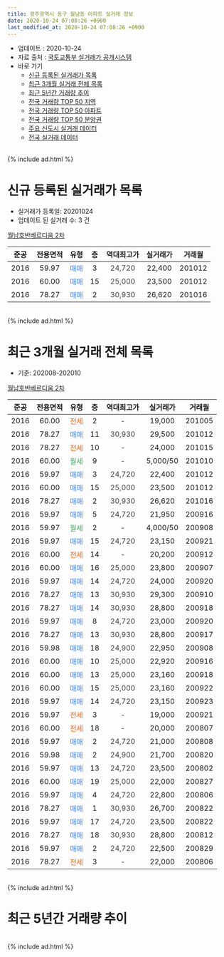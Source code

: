 ```yaml
---
title: 광주광역시 동구 월남동 아파트 실거래 정보
date: 2020-10-24 07:08:26 +0900
last_modified_at: 2020-10-24 07:08:26 +0900
---
```


* 업데이트 : 2020-10-24
* 자료 출처 : [국토교통부 실거래가 공개시스템](http://rt.molit.go.kr)
* 바로 가기
    * [신규 등록된 실거래가 목록](#신규-등록된-실거래가-목록)
    * [최근 3개월 실거래 전체 목록](#최근-3개월-실거래-전체-목록)
    * [최근 5년간 거래량 추이](#최근-5년간-거래량-추이)
    * [전국 거래량 TOP 50 지역](https://inasie.github.io/apt-trade-info/최근-3개월-전국에서-가장-거래가-많이-발생한-지역)
    * [전국 거래량 TOP 50 아파트](https://inasie.github.io/apt-trade-info/최근-3개월-전국에서-가장-거래가-많이-발생한-아파트)
    * [전국 거래량 TOP 50 분양권](https://inasie.github.io/apt-trade-info/최근-3개월-전국에서-가장-거래가-많이-발생한-분양권)
    * [주요 신도시 실거래 데이터](https://inasie.github.io/apt-trade-info/주요-신도시)
    * [전국 실거래 데이터](https://inasie.github.io/apt-trade-info/전국)
<br>
{% include ad.html %}
<br>

# 신규 등록된 실거래가 목록
* 실거래가 등록일: 20201024
* 업데이트 된 실거래 수: 3 건


[월남호반베르디움 2차](https://search.naver.com/search.naver?query=%EA%B4%91%EC%A3%BC%EA%B4%91%EC%97%AD%EC%8B%9C+%EB%8F%99%EA%B5%AC+%EC%9B%94%EB%82%A8%EB%8F%99+%EC%9B%94%EB%82%A8%ED%98%B8%EB%B0%98%EB%B2%A0%EB%A5%B4%EB%94%94%EC%9B%80+2%EC%B0%A8)

|준공|전용면적|유형|층|역대최고가|실거래가|거래월|
|:---:|:---:|:---:|:---:|:---:|:---:|:---:|
|2016|59.97|<span style="color:#4285f3">매매</span>|3|<span style="color:#444444">24,720</span>|22,400|201012|
|2016|60.00|<span style="color:#4285f3">매매</span>|15|<span style="color:#444444">25,000</span>|23,500|201012|
|2016|78.27|<span style="color:#4285f3">매매</span>|2|<span style="color:#444444">30,930</span>|26,620|201016|


<br>
{% include ad.html %}
<br>

# 최근 3개월 실거래 전체 목록
* 기준: 202008-202010


[월남호반베르디움 2차](https://search.naver.com/search.naver?query=%EA%B4%91%EC%A3%BC%EA%B4%91%EC%97%AD%EC%8B%9C+%EB%8F%99%EA%B5%AC+%EC%9B%94%EB%82%A8%EB%8F%99+%EC%9B%94%EB%82%A8%ED%98%B8%EB%B0%98%EB%B2%A0%EB%A5%B4%EB%94%94%EC%9B%80+2%EC%B0%A8)

|준공|전용면적|유형|층|역대최고가|실거래가|거래월|
|:---:|:---:|:---:|:---:|:---:|:---:|:---:|
|2016|60.00|<span style="color:#ff5a00">전세</span>|2|<span style="color:#444444">-</span>|19,000|201005|
|2016|78.27|<span style="color:#4285f3">매매</span>|11|<span style="color:#444444">30,930</span>|29,500|201012|
|2016|78.27|<span style="color:#ff5a00">전세</span>|10|<span style="color:#444444">-</span>|24,000|201015|
|2016|60.00|<span style="color:#34a853">월세</span>|9|<span style="color:#444444">-</span>|5,000/50|201010|
|2016|59.97|<span style="color:#4285f3">매매</span>|3|<span style="color:#444444">24,720</span>|22,400|201012|
|2016|60.00|<span style="color:#4285f3">매매</span>|15|<span style="color:#444444">25,000</span>|23,500|201012|
|2016|78.27|<span style="color:#4285f3">매매</span>|2|<span style="color:#444444">30,930</span>|26,620|201016|
|2016|59.97|<span style="color:#4285f3">매매</span>|5|<span style="color:#444444">24,720</span>|21,950|200916|
|2016|59.97|<span style="color:#34a853">월세</span>|2|<span style="color:#444444">-</span>|4,000/50|200908|
|2016|59.97|<span style="color:#4285f3">매매</span>|15|<span style="color:#444444">24,720</span>|23,150|200921|
|2016|60.00|<span style="color:#ff5a00">전세</span>|14|<span style="color:#444444">-</span>|20,200|200912|
|2016|60.00|<span style="color:#4285f3">매매</span>|16|<span style="color:#444444">25,000</span>|23,800|200907|
|2016|59.97|<span style="color:#4285f3">매매</span>|14|<span style="color:#444444">24,720</span>|24,000|200920|
|2016|78.27|<span style="color:#4285f3">매매</span>|13|<span style="color:#444444">30,930</span>|29,300|200910|
|2016|78.27|<span style="color:#4285f3">매매</span>|14|<span style="color:#444444">30,930</span>|28,800|200918|
|2016|59.97|<span style="color:#4285f3">매매</span>|8|<span style="color:#444444">24,720</span>|23,000|200920|
|2016|78.27|<span style="color:#4285f3">매매</span>|13|<span style="color:#444444">30,930</span>|28,800|200917|
|2016|59.98|<span style="color:#4285f3">매매</span>|18|<span style="color:#444444">24,900</span>|22,950|200908|
|2016|60.00|<span style="color:#4285f3">매매</span>|10|<span style="color:#444444">25,000</span>|22,920|200916|
|2016|60.00|<span style="color:#4285f3">매매</span>|13|<span style="color:#444444">25,000</span>|23,160|200918|
|2016|60.00|<span style="color:#4285f3">매매</span>|15|<span style="color:#444444">25,000</span>|23,160|200922|
|2016|59.97|<span style="color:#4285f3">매매</span>|14|<span style="color:#444444">24,720</span>|23,150|200923|
|2016|59.97|<span style="color:#ff5a00">전세</span>|3|<span style="color:#444444">-</span>|19,000|200921|
|2016|60.00|<span style="color:#ff5a00">전세</span>|18|<span style="color:#444444">-</span>|20,000|200807|
|2016|59.97|<span style="color:#4285f3">매매</span>|2|<span style="color:#444444">24,720</span>|21,000|200808|
|2016|59.98|<span style="color:#4285f3">매매</span>|2|<span style="color:#444444">24,900</span>|21,700|200820|
|2016|59.97|<span style="color:#4285f3">매매</span>|13|<span style="color:#444444">24,720</span>|23,500|200802|
|2016|60.00|<span style="color:#4285f3">매매</span>|19|<span style="color:#444444">25,000</span>|22,000|200827|
|2016|59.97|<span style="color:#4285f3">매매</span>|4|<span style="color:#444444">24,720</span>|22,800|200806|
|2016|78.27|<span style="color:#4285f3">매매</span>|1|<span style="color:#444444">30,930</span>|26,700|200822|
|2016|59.97|<span style="color:#4285f3">매매</span>|17|<span style="color:#444444">24,720</span>|23,500|200822|
|2016|78.27|<span style="color:#4285f3">매매</span>|18|<span style="color:#444444">30,930</span>|28,800|200812|
|2016|59.97|<span style="color:#4285f3">매매</span>|2|<span style="color:#444444">24,720</span>|22,500|200829|
|2016|78.27|<span style="color:#ff5a00">전세</span>|3|<span style="color:#444444">-</span>|22,000|200806|


<br>
{% include ad.html %}
<br>

# 최근 5년간 거래량 추이


<div style="width:100%;">
    <canvas id="deal_progress" height="200"></canvas>
</div>

<script>
new Chart(document.getElementById("deal_progress"), {
    type: 'line',
    data: {
        labels: ['201510','201511','201512','201601','201602','201603','201604','201605','201606','201607','201608','201609','201610','201611','201612','201701','201702','201703','201704','201705','201706','201707','201708','201709','201710','201711','201712','201801','201802','201803','201804','201805','201806','201807','201808','201809','201810','201811','201812','201901','201902','201903','201904','201905','201906','201907','201908','201909','201910','201911','201912','202001','202002','202003','202004','202005','202006','202007','202008','202009','202010'],
        datasets: [{
            label: '매매',
            pointRadius: 1,
            data: [0, 0, 0, 0, 0, 0, 0, 0, 0, 1, 2, 1, 0, 0, 0, 0, 0, 1, 0, 3, 1, 2, 3, 5, 2, 2, 2, 7, 2, 4, 9, 3, 9, 9, 14, 14, 15, 5, 6, 1, 4, 8, 1, 3, 2, 5, 15, 10, 5, 8, 14, 3, 10, 6, 4, 8, 10, 3, 9, 13, 4],
            borderColor: "rgba(255, 201, 14, 1)",
            backgroundColor: "rgba(255, 201, 14, 0.5)",
            fill: false,
            lineTension: 0
        },{
            label: '전월세',
            pointRadius: 1,
            data: [0, 0, 1, 0, 0, 4, 21, 26, 27, 25, 19, 6, 6, 1, 2, 1, 0, 109, 5, 2, 2, 4, 4, 3, 2, 2, 3, 2, 2, 6, 13, 10, 11, 12, 6, 3, 4, 3, 1, 3, 3, 8, 9, 1, 6, 6, 7, 5, 3, 3, 2, 1, 69, 6, 5, 7, 8, 5, 2, 3, 3],
            borderColor: "rgba(0, 141, 185, 1)",
            backgroundColor: "rgba(0, 141, 185, 0.5)",
            fill: false,
            lineTension: 0
        }
        ]
    },
    options: {
        responsive: true,
        title: {
            display: false
        },
        tooltips: {
            mode: 'index',
            intersect: false
        },
        hover: {
            mode: 'nearest',
            intersect: true
        },
        scales: {
            xAxes: [{
                display: true,
                scaleLabel: {
                    display: true,
                    labelString: '년/월'
                }
            }],
            yAxes: [{
                display: true,
                ticks: {
                    suggestedMin: 0,
                },
                scaleLabel: {
                    display: true,
                    labelString: '실거래 수'
                }
            }]
        }
    }
});

</script>


<br>
{% include ad.html %}
<br>

